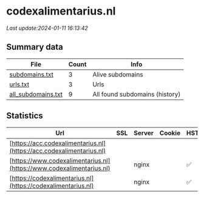 # codexalimentarius.nl
*Last update:2024-01-11 16:13:42*
## Summary data
| File       | Count | Info |
|------------|-------|------|
|[subdomains.txt](/data/codexalimentarius/subdomains.txt)|3|Alive subdomains|
|[urls.txt](/data/codexalimentarius/urls.txt)|3|Urls|
|[all_subdomains.txt](/data/codexalimentarius/all_subdomains.txt)|9|All found subdomains (history)|
## Statistics
| Url | SSL | Server | Cookie | HSTS | CSP | XFO | XXP | RP | Tech |
|------------|-------|------|------|------|------|------|------|------|------|
|[https://acc.codexalimentarius.nl](https://acc.codexalimentarius.nl)| | | | | | | |:white_check_mark: |Basic Nginx|
|[https://www.codexalimentarius.nl](https://www.codexalimentarius.nl)| |nginx| |:white_check_mark: | |:warning: |:white_check_mark: |:white_check_mark: |:white_check_mark: |Drupal HSTS Nginx PH...|
|[https://codexalimentarius.nl](https://codexalimentarius.nl)| |nginx| |:white_check_mark: | |:warning: |:white_check_mark: |:white_check_mark: |:white_check_mark: |HSTS Nginx|